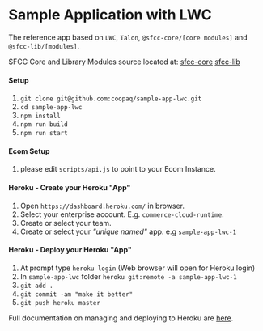 # Sample Application with LWC

The reference app based on `LWC`, `Talon`, `@sfcc-core/[core modules]` and `@sfcc-lib/[modules]`.

SFCC Core and Library Modules source located at: 
[sfcc-core](https://github.com/coopaq/sfcc-core)
[sfcc-lib](https://github.com/coopaq/sfcc-lib)

#### Setup
1) 	`git clone git@github.com:coopaq/sample-app-lwc.git`
2) `cd sample-app-lwc`
3)	`npm install`
4)	`npm run build`
5)	`npm run start`

#### Ecom Setup
1) please edit `scripts/api.js` to point to your Ecom Instance.

#### Heroku - Create your Heroku "App"
1) Open `https://dashboard.heroku.com/` in browser.
2) Select your enterprise account. E.g. `commerce-cloud-runtime`.
3) Create or select your team.
4) Create or select your *"unique named"* app. e.g `sample-app-lwc-1`

#### Heroku - Deploy your Heroku "App"
1) At prompt type `heroku login` (Web browser will open for Heroku login)
2) In `sample-app-lwc` folder `heroku git:remote -a sample-app-lwc-1`
3) `git add .`
4) `git commit -am "make it better"`
5) `git push heroku master`

Full documentation on managing and deploying to Heroku are [here](https://devcenter.heroku.com/articles/git).
